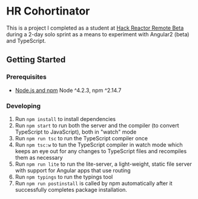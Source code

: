 # HR Cohortinator
This is a project I completed as a student at [Hack Reactor Remote Beta](http://www.hackreactor.com/remote-beta) during a 2-day solo sprint as a means to experiment with Angular2 (beta) and TypeScript.

## Getting Started

### Prerequisites

- [Node.js and npm](nodejs.org) Node ^4.2.3, npm ^2.14.7

### Developing

1. Run `npm install` to install dependencies
2. Run `npm start` to run both the server and the compiler (to convert TypeScript to JavaScript), both in "watch" mode
3. Run `npm run tsc` to run the TypeScript compiler once
4. Run `npm tsc:w` to tun the TypeScript compiler in watch mode which keeps an eye out for any changes to TypeScript files and recompiles them as necessary
5. Run `npm run lite` to run the lite-server, a light-weight, static file server with support for Angular apps that use routing
6. Run `npm typings` to run the typings tool
7. Run `npm run postinstall` is called by npm automatically after it successfully completes package installation.
